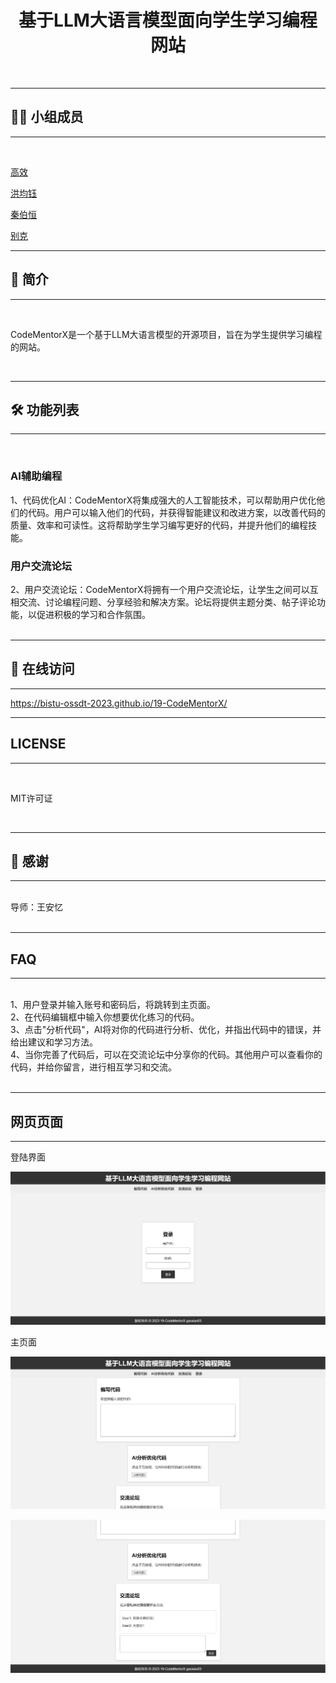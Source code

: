 <h1 align="center">基于LLM大语言模型面向学生学习编程网站</h1>
<br>

---

## 👨‍💻 小组成员

---

<br>

[高效](https://github.com/gaoxiao03)

[洪均钰](https://github.com/hjyv)

[秦伯恒](https://github.com/bieke823/)

[别克](https://github.com/bieke823/)
    

---


## 📗 简介

---

<br>

CodeMentorX是一个基于LLM大语言模型的开源项目，旨在为学生提供学习编程的网站。

<br>

---

## 🛠 功能列表

---

<br>

### AI辅助编程

1、代码优化AI：CodeMentorX将集成强大的人工智能技术，可以帮助用户优化他们的代码。用户可以输入他们的代码，并获得智能建议和改进方案，以改善代码的质量、效率和可读性。这将帮助学生学习编写更好的代码，并提升他们的编程技能。


### 用户交流论坛


2、用户交流论坛：CodeMentorX将拥有一个用户交流论坛，让学生之间可以互相交流、讨论编程问题、分享经验和解决方案。论坛将提供主题分类、帖子评论功能，以促进积极的学习和合作氛围。
<br>
<br>

---

## 📸 在线访问
---

<https://bistu-ossdt-2023.github.io/19-CodeMentorX/>

---

## LICENSE

---

<br>
    <p>MIT许可证</p>
<br>

---

## 🎁 感谢

---

<br>
导师：王安忆
<br>
<br>

---

## FAQ

---

<br>
1、用户登录并输入账号和密码后，将跳转到主页面。
<br>
2、在代码编辑框中输入你想要优化练习的代码。
<br>
3、点击"分析代码"，AI将对你的代码进行分析、优化，并指出代码中的错误，并给出建议和学习方法。
<br>
4、当你完善了代码后，可以在交流论坛中分享你的代码。其他用户可以查看你的代码，并给你留言，进行相互学习和交流。
<br>
<br>

---

## 网页页面

---

登陆界面

![Alt text](cd78f9757d569c19639e74e4e30eb26.png)

主页面

![Alt text](34fb8324ee66c8a72f0fdc5a6355ae8.png)

![Alt text](c3ffb42a510a23cf0e7268abbb996b1.png)